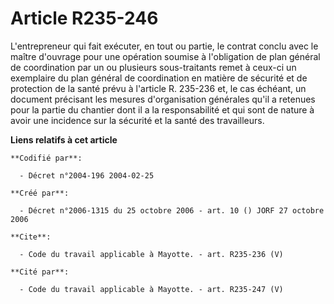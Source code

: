 # Article R235-246

L'entrepreneur qui fait exécuter, en tout ou partie, le contrat conclu avec le maître d'ouvrage pour une opération soumise à
l'obligation de plan général de coordination par un ou plusieurs sous-traitants remet à ceux-ci un exemplaire du plan général
de coordination en matière de sécurité et de protection de la santé prévu à l'article R. 235-236 et, le cas échéant, un
document précisant les mesures d'organisation générales qu'il a retenues pour la partie du chantier dont il a la
responsabilité et qui sont de nature à avoir une incidence sur la sécurité et la santé des travailleurs.

**Liens relatifs à cet article**

	**Codifié par**:

	  - Décret n°2004-196 2004-02-25

	**Créé par**:

	  - Décret n°2006-1315 du 25 octobre 2006 - art. 10 () JORF 27 octobre 2006

	**Cite**:

	  - Code du travail applicable à Mayotte. - art. R235-236 (V)

	**Cité par**:

	  - Code du travail applicable à Mayotte. - art. R235-247 (V)
